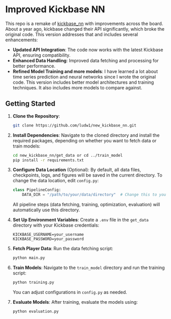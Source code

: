 # Improved Kickbase NN
This repo is a remake of [kickbase_nn](https://github.com/ludw1/kickbase_nn) with improvements across the board. About a year ago, kickbase changed their API significantly, which broke the original code. This version addresses that and includes several enhancements:
- **Updated API Integration**: The code now works with the latest Kickbase API, ensuring compatibility.
- **Enhanced Data Handling**: Improved data fetching and processing for better performance.
- **Refined Model Training and more models**: I have learned a lot about time series prediction and neural networks since I wrote the original code. This version includes better model architectures and training techniques. It also includes more models to compare against.

## Getting Started
1. **Clone the Repository**:
   ```bash
   git clone https://github.com/ludw1/new_kickbase_nn.git
   ```
2. **Install Dependencies**:
   Navigate to the cloned directory and install the required packages, depending on whether you want to fetch data or train models:
   ```bash
   cd new_kickbase_nn/get_data or cd ../train_model
   pip install -r requirements.txt
   ```
3. **Configure Data Location** (Optional):
    By default, all data files, checkpoints, logs, and figures will be saved in the current directory. To change the data location, edit `config.py`:
    ```python
    class PipelineConfig:
        DATA_DIR = "/path/to/your/data/directory"  # Change this to your desired location
    ```
    All pipeline steps (data fetching, training, optimization, evaluation) will automatically use this directory.

4. **Set Up Environment Variables**:
    Create a `.env` file in the `get_data` directory with your Kickbase credentials:
    ```
    KICKBASE_USERNAME=your_username
    KICKBASE_PASSWORD=your_password
    ```
5. **Fetch Player Data**:
    Run the data fetching script:
    ```bash
    python main.py
    ```
6. **Train Models**:
    Navigate to the `train_model` directory and run the training script:
    ```bash
    python training.py
    ```
    You can adjust configurations in `config.py` as needed.
7. **Evaluate Models**:
    After training, evaluate the models using:
    ```bash
    python evaluation.py
    ```

